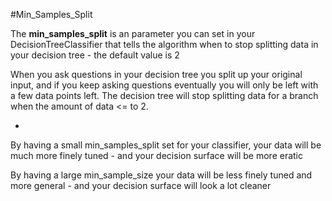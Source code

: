 #Min_Samples_Split

The **min_samples_split** is an parameter you can set in your DecisionTreeClassifier that tells the algorithm when to stop splitting data in your decision tree - the default value is 2

When you ask questions in your decision tree you split up your original input, and if you keep asking questions eventually you will only be left with a few data points left. The decision tree will stop splitting data for a branch when the amount of data <= to 2.

-

By having a small min_samples_split set for your classifier, your data will be much more finely tuned - and your decision surface will be more eratic

By having a large min_sample_size your data will be less finely tuned and more general - and your decision surface will look a lot cleaner
